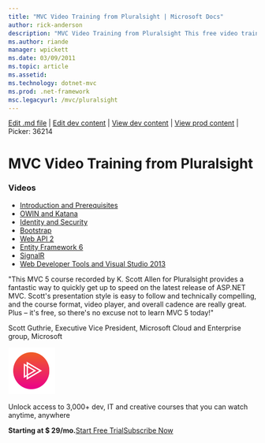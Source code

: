 ```yaml
---
title: "MVC Video Training from Pluralsight | Microsoft Docs"
author: rick-anderson
description: "MVC Video Training from Pluralsight This free video training will get you up and running with ASP.NET MVC. It covers everything from setting up a development..."
ms.author: riande
manager: wpickett
ms.date: 03/09/2011
ms.topic: article
ms.assetid: 
ms.technology: dotnet-mvc
ms.prod: .net-framework
msc.legacyurl: /mvc/pluralsight
---
```

[Edit .md file](C:\Projects\msc\dev\Msc.Www\Web.ASP\App_Data\github\mvc\pluralsight.md) | [Edit dev content](http://www.aspdev.net/umbraco#/content/content/edit/36214) | [View dev content](http://docs.aspdev.net/tutorials/mvc/pluralsight.html) | [View prod content](http://www.asp.net/mvc/pluralsight) | Picker: 36214

MVC Video Training from Pluralsight
====================
### Videos

- [Introduction and Prerequisites](https://pluralsight.com/training/Player?author=scott-allen&name=aspdotnet-mvc5-fundamentals-m1-introduction&mode=live&clip=0&course=aspdotnet-mvc5-fundamentals)
- [OWIN and Katana](https://pluralsight.com/training/Player?author=scott-allen&name=aspdotnet-mvc5-fundamentals-m2-katana&mode=live&clip=0&course=aspdotnet-mvc5-fundamentals)
- [Identity and Security](https://pluralsight.com/training/Player?author=scott-allen&name=aspdotnet-mvc5-fundamentals-m3-identity&mode=live&clip=0&course=aspdotnet-mvc5-fundamentals)
- [Bootstrap](https://pluralsight.com/training/Player?author=scott-allen&name=aspdotnet-mvc5-fundamentals-m4-bootstrap&mode=live&clip=0&course=aspdotnet-mvc5-fundamentals)
- [Web API 2](https://pluralsight.com/training/Player?author=scott-allen&name=aspdotnet-mvc5-fundamentals-m5-webapi2&mode=live&clip=0&course=aspdotnet-mvc5-fundamentals)
- [Entity Framework 6](https://pluralsight.com/training/Player?author=scott-allen&name=aspdotnet-mvc5-fundamentals-m6-ef6&mode=live&clip=0&course=aspdotnet-mvc5-fundamentals)
- [SignalR](https://pluralsight.com/training/Player?author=scott-allen&name=aspdotnet-mvc5-fundamentals-m7-signalr&mode=live&clip=0&course=aspdotnet-mvc5-fundamentals)
- [Web Developer Tools and Visual Studio 2013](https://pluralsight.com/training/Player?author=scott-allen&name=aspdotnet-mvc5-fundamentals-m8-visualstudio&mode=live&clip=0&course=aspdotnet-mvc5-fundamentals)


"This MVC 5 course recorded by K. Scott Allen for Pluralsight provides a fantastic way to quickly get up to speed on the latest release of ASP.NET MVC. Scott's presentation style is easy to follow and technically compelling, and the course format, video player, and overall cadence are really great. Plus – it's free, so there's no excuse not to learn MVC 5 today!"

Scott Guthrie, Executive Vice President, Microsoft Cloud and Enterprise group, Microsoft


![pluralsight-logo-playbutton](pluralsight/_static/image1.png)

Unlock access to 3,000+ dev, IT and creative courses that you can watch anytime, anywhere

**Starting at $ 29/mo.**[Start Free Trial](https://pluralsight.com/microsoft/OLT/subscribe/Subscribe1.aspx?freetrial=true&planHint=Monthly&utm_source=microsoft&utm_medium=sponsored-page&utm_content=aspdotnet-mvc5-fundamentals&utm_campaign=microsoft-sponsored-course)[Subscribe Now](https://pluralsight.com/microsoft/olt/subscriptions.aspx?utm_source=microsoft&utm_medium=sponsored-page&utm_content=aspdotnet-mvc5-fundamentals&utm_campaign=microsoft-sponsored-course)